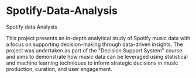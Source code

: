 # Spotify-Data-Analysis
Spotify data Analysis


This project presents an in-depth analytical study of Spotify music data with a focus on supporting decision-making through data-driven insights. The project was undertaken as part of the "Decision Support System" course and aims to demonstrate how music data can be leveraged using statistical and machine learning techniques to inform strategic decisions in music production, curation, and user engagement.
